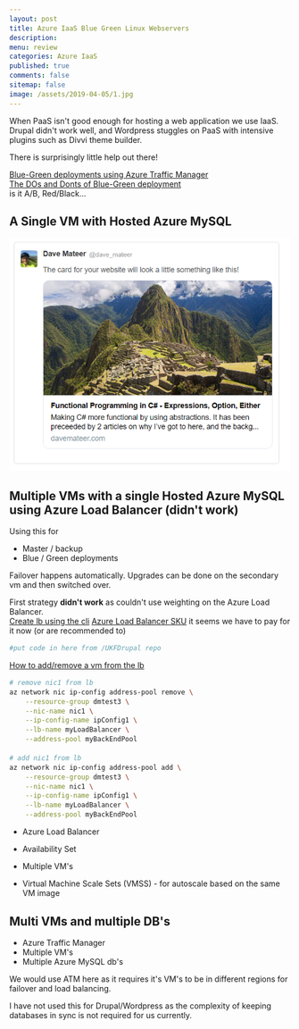 ```yaml
---
layout: post
title: Azure IaaS Blue Green Linux Webservers
description: 
menu: review
categories: Azure IaaS 
published: true 
comments: false
sitemap: false
image: /assets/2019-04-05/1.jpg
---
```


When PaaS isn't good enough for hosting a web application we use IaaS. Drupal didn't work well, and Wordpress stuggles on PaaS with intensive plugins such as Divvi theme builder.  

There is surprisingly little help out there!  

[Blue-Green deployments using Azure Traffic Manager](https://azure.microsoft.com/en-gb/blog/blue-green-deployments-using-azure-traffic-manager/)  
[The DOs and Donts of Blue-Green deployment](https://minops.com/blog/2015/02/the-dos-and-donts-of-bluegreen-deployment/)  
is it A/B, Red/Black...




## A Single VM with Hosted Azure MySQL

![ps](/assets/2019-04-07/1.png)  


## Multiple VMs with a single Hosted Azure MySQL using Azure Load Balancer (didn't work)
Using this for 
- Master / backup
- Blue / Green deployments

Failover happens automatically. Upgrades can be done on the secondary vm and then switched over.  

First strategy **didn't work** as couldn't use weighting on the Azure Load Balancer.  
[Create lb using the cli](https://docs.microsoft.com/en-us/azure/load-balancer/quickstart-create-basic-load-balancer-cli) 
[Azure Load Balancer SKU](https://docs.microsoft.com/en-us/azure/load-balancer/load-balancer-overview#skus) it seems we have to pay for it now (or are recommended to)

```bash
#put code in here from /UKFDrupal repo
```

[How to add/remove a vm from the lb](https://docs.microsoft.com/en-us/azure/load-balancer/quickstart-create-basic-load-balancer-cli)
```bash
# remove nic1 from lb
az network nic ip-config address-pool remove \
    --resource-group dmtest3 \
    --nic-name nic1 \
    --ip-config-name ipConfig1 \
    --lb-name myLoadBalancer \
    --address-pool myBackEndPool 

# add nic1 from lb
az network nic ip-config address-pool add \
    --resource-group dmtest3 \
    --nic-name nic1 \
    --ip-config-name ipConfig1 \
    --lb-name myLoadBalancer \
    --address-pool myBackEndPool
```

- Azure Load Balancer
- Availability Set
- Multiple VM's

- Virtual Machine Scale Sets (VMSS)  - for autoscale based on the same VM image  


## Multi VMs and multiple DB's
- Azure Traffic Manager
- Multiple VM's
- Multiple Azure MySQL db's

We would use ATM here as it requires it's VM's to be in different regions for failover and load balancing.  

I have not used this for Drupal/Wordpress as the complexity of keeping databases in sync is not required for us currently.
